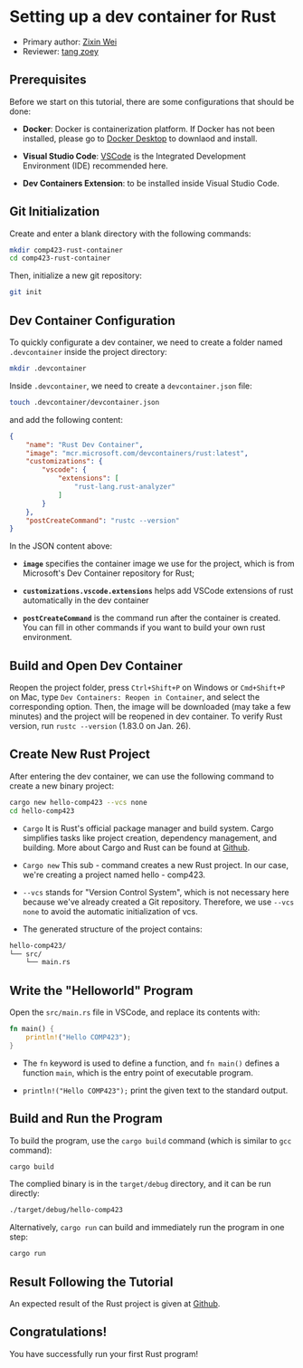 # Setting up a dev container for Rust

* Primary author: [Zixin Wei](https://github.com/starkersawz666)
* Reviewer: [tang zoey](https://github.com/tangzoey)

## Prerequisites

Before we start on this tutorial, there are some configurations that should be done:

- **Docker**: Docker is containerization platform. If Docker has not been installed, please go to [Docker Desktop](https://www.docker.com/products/docker-desktop/) to downlaod and install.

- **Visual Studio Code**: [VSCode](https://code.visualstudio.com/) is the Integrated Development Environment (IDE) recommended here. 

- **Dev Containers Extension**: to be installed inside Visual Studio Code.

## Git Initialization

Create and enter a blank directory with the following commands:

```bash
mkdir comp423-rust-container
cd comp423-rust-container
```

Then, initialize a new git repository:

```bash
git init
```

## Dev Container Configuration

To quickly configurate a dev container, we need to create a folder named `.devcontainer` inside the project directory:

```bash
mkdir .devcontainer
```

Inside `.devcontainer`, we need to create a `devcontainer.json` file:

```bash
touch .devcontainer/devcontainer.json
```

and add the following content:

```json
{
    "name": "Rust Dev Container",
    "image": "mcr.microsoft.com/devcontainers/rust:latest",
    "customizations": {
        "vscode": {
            "extensions": [
                "rust-lang.rust-analyzer"
            ]
        }
    },
    "postCreateCommand": "rustc --version"
}
```

In the JSON content above:

- **`image`** specifies the container image we use for the project, which is from Microsoft's Dev Container repository for Rust;

- **`customizations.vscode.extensions`** helps add VSCode extensions of rust automatically in the dev container

- **`postCreateCommand`** is the command run after the container is created. You can fill in other commands if you want to build your own rust environment.

## Build and Open Dev Container

Reopen the project folder, press `Ctrl+Shift+P` on Windows or `Cmd+Shift+P` on Mac, type `Dev Containers: Reopen in Container`, and select the corresponding option. Then, the image will be downloaded (may take a few minutes) and the project will be reopened in dev container. To verify Rust version, run `rustc --version` (1.83.0 on Jan. 26).

## Create New Rust Project

After entering the dev container, we can use the following command to create a new binary project:

```bash
cargo new hello-comp423 --vcs none
cd hello-comp423
```

- `Cargo` It is Rust's official package manager and build system. Cargo simplifies tasks like project creation, dependency management, and building. More about Cargo and Rust can be found at [Github](https://github.com/rust-lang/book).

- `Cargo new` This sub - command creates a new Rust project. In our case, we're creating a project named hello - comp423.
- `--vcs` stands for "Version Control System", which is not necessary here because we've already created a Git repository. Therefore, we use `--vcs none` to avoid the automatic initialization of vcs.

- The generated structure of the project contains:

```bash
hello-comp423/
└── src/
    └── main.rs
```

## Write the "Helloworld" Program

Open the `src/main.rs` file in VSCode, and replace its contents with:

```rust
fn main() {
    println!("Hello COMP423");
}
```

- The `fn` keyword is used to define a function, and `fn main()` defines a function `main`, which is the entry point of executable program.

- `println!("Hello COMP423");` print the given text to the standard output.

## Build and Run the Program

To build the program, use the `cargo build` command (which is similar to `gcc` command):

```bash
cargo build
```

The complied binary is in the `target/debug` directory, and it can be run directly:

```bash
./target/debug/hello-comp423
```

Alternatively, `cargo run` can build and immediately run the program in one step:

```bash
cargo run
```

## Result Following the Tutorial

An expected result of the Rust project is given at [Github](https://github.com/starkersawz666/comp423-rust-container).

## Congratulations!

You have successfully run your first Rust program!